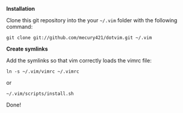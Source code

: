 **Installation**

Clone this git repository into the your `~/.vim` folder with the following command:

    git clone git://github.com/mecury421/dotvim.git ~/.vim

**Create symlinks**

Add the symlinks so that vim correctly loads the vimrc file:

    ln -s ~/.vim/vimrc ~/.vimrc

or

    ~/.vim/scripts/install.sh

Done!

